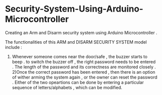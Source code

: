 # Security-System-Using-Arduino-Microcontroller
Creating an Arm and Disarm security system using Arduino Microcontroller .

The functionalities of this ARM and DISARM SECURITY SYSTEM model include :
1) Whenever someone comes near the door/safe , the buzzer starts to beep . to switch the buzzer off , the right password needs to be entered . The length of the password and its correctness are monitored closely .
2)Once the correct password has been entered , then there is an option of wither arming the system again , or the owner can reset the password . Either of the two opeartions can be done by entering a particular sequence of letters/alphabets , which can be modified.
